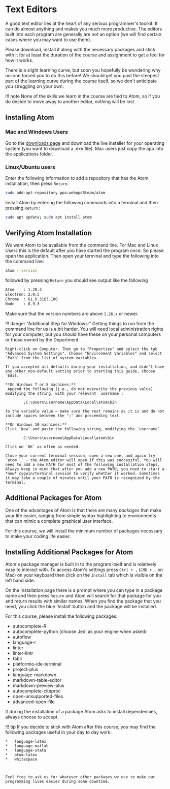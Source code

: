 # Text Editors

A good text editor lies at the heart of any serious programmer's toolkit: It can do almost anything and makes you much more productive.
The editors built into each program are generally are not an option (we will find certain cases where you may want to use them).

Please download, install it along with the necessary packages and stick with it for at least the duration of the course and assignment to get a feel for how it works.

There is a slight learning curve, but soon you hopefully be wondering why no-one forced you to do this before!
We should get you past the steepest part of the learning curve during the course itself, so we don't anticipate you struggling on your own.

!!! note
    None of the skills we learn in the course are tied to Atom, so if you do decide to move away to another editor, nothing will be lost.

<!-- ## Installing Sublime Text

Go to the [downloads page](https://www.sublimetext.com/3) and download the live installer for your operating system.-->

## Installing Atom

### Mac and Windows Users

Go to the [downloads page](https://github.com/atom/atom/releases/latest) and download the live installer for your operating system (you want to download a .exe file). Mac users just copy the app into the applications folder.


### Linux/Ubuntu users

Enter the following information to add a repository that has the Atom installation, then press `Return`:

```bash
sudo add-apt-repository ppa:webupd8team/atom
```

Install Atom by entering the following commands into a terminal and then pressing `Return:`

```bash
sudo apt update; sudo apt install atom
```

## Verifying Atom Installation

We want Atom to be available from the command line. For Mac and Linux Users this is the default after you have started the program once. So please open the application. Then open your terminal and type the following into the command line:

```bash
atom --version
```
followed by pressing `Return` you should see output like the following
```bash
Atom    : 1.28.2
Electron: 2.0.5
Chrome  : 61.0.3163.100
Node    : 8.9.3
```
Make sure that the version numbers are above `1.26.x` or newer.

!!! danger "Additional Step for Windows:"
    Getting things to run from the command line for us is a bit harder. You will need local administration rights for your computer, but you should have these on your personal computers or those owned by the Department.

    Right-click on Computer. Then go to "Properties" and select the tab "Advanced System Settings". Choose "Environment Variables" and select `Path` from the list of system variables.

    If you accepted all defaults during your installation, and didn't have any other non-default setting prior to starting this guide, choose `Edit.`

    **On Windows 7 or 8 machines:**
     Append the following (i.e., do not overwrite the previous value) modifying the string, with your relevant `username`:

            ;C:\Users\username\AppData\Local\atom\bin

    to the variable value – make sure the rest remains as it is and do not include spaces between the ";" and preceeding text.

    **On Windows 10 machines:**
    Click `New` and paste the following string, modifying the `username`

            C:\Users\username\AppData\Local\atom\bin

    Click on `OK` as often as needed.

    Close your current terminal session, open a new one, and again try `atom .` - the Atom editor will open if this was successful. You will need to add a new PATH for most of the following installation steps. Always keep in mind that after you add a new PATH, you need to start a *new* cygwin/terminal session to verify whether it worked. Sometimes it may take a couple of minutes until your PATH is recognized by the terminal. 

## Additional Packages for Atom

One of the advantages of Atom is that there are many *packages* that make your life easier, ranging from simple syntax highlighting to environments that can mimic a complete graphical user interface.

For this course, we will install the minimum number of packages necessary to make your coding life easier.

## Installing Additional Packages for Atom

Atom's package manager is built in to the program itself and is relatively easy to interact with.
To access Atom's settings press `Ctrl + ,` (`CMD + ,` on Mac) on your keyboard then click on the `Install` tab which is visible on the left hand side.

On the Installation page there is a prompt where you can type in a package name and then press `Return` and Atom will search for that package for you and return results with similar names.
When you find the package that you need, you click the blue 'Install' button and the package will be installed.

For this course, please install the following packages:

*   autocomplete-R
*   autocomplete-python (choose Jedi as your engine when asked)
*   autoflow
*   language-r
*   linter
*   linter-lintr
*   tablr
*   platformio-ide-terminal
*   project-plus
*   language-markdown
*   markdown-table-editor
*   markdown-preview-plus
*   autocomplete-citeproc
*   open-unsupported-files
*   advanced-open-file

If during the installation of a package Atom asks to install dependencies, always choose to accept.

!!! tip
    If you decide to stick with Atom after this course, you may find the following packages useful in your day to day work:

    *   language-latex
    *   language-matlab
    *   language-stata
    *   atom-latex
    *   whitespace



    Feel free to ask us for whatever other packages we use to make our programming lives easier during some downtime.
